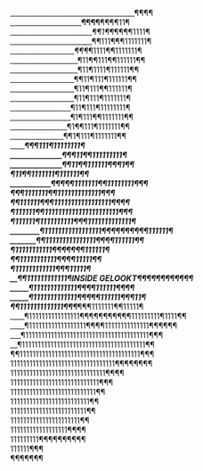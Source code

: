 ___________________________________¶¶¶¶          
________________________¶¶¶¶____¶¶¶¶11¶             
________________________¶¶1¶¶_¶¶¶¶1111¶             
_______________________¶¶111¶¶¶1111111¶             
___________________¶¶¶_¶1111¶¶1111111¶              
___________________¶11¶¶111¶¶111111¶¶               
___________________¶11¶1111¶111111¶¶                
__________________¶¶11¶111¶111111¶¶                 
__________________¶11¶111¶¶111111¶                  
__________________¶11¶111¶1111111¶                  
_________________¶11¶111¶11111111¶                  
_________________¶1¶111¶¶1111111¶¶                  
________________¶1¶¶111¶1111111¶¶                   
_______________¶¶1¶111¶1111111¶¶                    
_______________¶¶¶111¶11111111¶                     
______________¶¶¶11¶¶111111111¶                     
______________¶¶11¶¶111111¶¶¶1¶¶                    
_____________¶11¶¶1111111¶111111¶¶                  
___________¶¶¶¶¶1111111¶¶11111111¶¶¶                
__________¶¶¶1111111¶¶1111111111111¶¶¶              
_________¶¶111111¶¶¶11111111111111111¶¶¶¶           
_________¶111111¶¶1111111111111111111111¶¶¶         
_________¶111111¶1111111111¶¶¶1111111111111¶        
________¶11111111111111111¶¶_¶¶¶¶¶¶¶¶111111¶        
_______¶¶111111111111111¶¶¶________¶111111¶¶        
_______¶11111111111¶¶¶¶¶¶__________¶111111¶         
______¶¶11111111111¶¶_____________¶¶11111¶¶        
______¶111111111111¶______________¶¶11111¶         
_____¶¶111111111111¶INSIDE GELOOKT___¶¶¶¶¶¶¶¶¶¶¶¶   
_____¶1111111111111¶________________¶¶¶111111¶¶¶¶  
_____¶1111111111111¶¶_____________¶¶¶111111¶¶¶11¶  
____¶¶1111111111111¶¶¶_________¶¶¶1111111¶¶11111¶  
____¶1111111111111111¶¶¶¶¶¶¶¶¶¶¶111111111¶1111¶¶ 
____¶111111111111111111¶¶¶¶11111111111111¶¶¶¶¶¶  
___¶111111111111111111111111111111111111111¶¶¶   
__¶111111111111111111111111111111111111111¶¶     
¶¶11111111111111111111111111111111111111¶¶¶      
111111111111111111111111111111111¶¶¶¶¶¶¶¶        
111111111111111111111111111111¶¶¶¶               
1111111111111111111111111111¶¶¶                  
111111111111111111111111111¶¶                    
1111111111111111111111111¶¶                      
111111111111111111111111¶¶                       
1111111111111111111111¶¶                         
111111111111111111¶¶¶¶                           
111111111¶¶¶¶¶¶¶¶¶¶                              
111111¶¶¶                                        
¶¶¶¶¶¶¶

